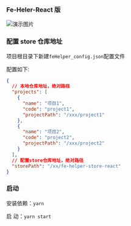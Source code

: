 ### Fe-Heler-React 版

![演示图片](./docs/demo.gif)

### 配置 store 仓库地址

项目根目录下新建`feHelper_config.json`配置文件

配置如下:

```json
{
  // 本地仓库地址，绝对路径
  "projects": [
    {
      "name": "项目1",
      "code": "project1",
      "projectPath": "/xxx/project1"
    },
    {
      "name": "项目2",
      "code": "project2",
      "projectPath": "/xxx/project2"
    }
  ],
  // 配置store仓库地址，绝对路径
  "storePath": "/xx/fe-helper-store-react"
}
```

### 启动

安装依赖：`yarn`

启 动：`yarn start`
